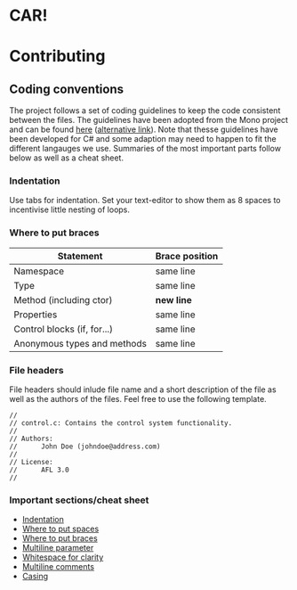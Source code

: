 # CAR!

# Contributing

## Coding conventions

The project follows a set of coding guidelines to keep the code consistent between the files. The guidelines have been adopted from the Mono project and can be found [here](https://github.com/mono/website/blob/gh-pages/community/contributing/coding-guidelines.md) ([alternative link](https://www.mono-project.com/community/contributing/coding-guidelines/)). Note that thesse guidelines have been developed for C# and some adaption may need to happen to fit the different langauges we use. Summaries of the most important parts follow below as well as a cheat sheet.

### Indentation

Use tabs for indentation. Set your text-editor to show them as 8 spaces to incentivise little nesting of loops.

### Where to put braces

| Statement                   | Brace position |
|-----------------------------|----------------|
| Namespace                   | same line      |
| Type                        | same line      |
| Method (including ctor)     | **new line**       |
| Properties                  | same line      |
| Control blocks (if, for...) | same line      |
| Anonymous types and methods | same line      |

### File headers

File headers should inlude file name and a short description of the file as well as the authors of the files. Feel free to use the following template.

```
//
// control.c: Contains the control system functionality.
//
// Authors:
//      John Doe (johndoe@address.com)
//
// License:
//      AFL 3.0 
//
```

### Important sections/cheat sheet

- [Indentation](https://www.mono-project.com/community/contributing/coding-guidelines/#indentation)
- [Where to put spaces](https://www.mono-project.com/community/contributing/coding-guidelines/#where-to-put-spaces)
- [Where to put braces](https://www.mono-project.com/community/contributing/coding-guidelines/#where-to-put-braces)
- [Multiline parameter](https://www.mono-project.com/community/contributing/coding-guidelines/#multiline-parameters)
- [Whitespace for clarity](https://www.mono-project.com/community/contributing/coding-guidelines/#use-whitespace-for-clarity)
- [Multiline comments](https://www.mono-project.com/community/contributing/coding-guidelines/#multiline-comments)
- [Casing](https://www.mono-project.com/community/contributing/coding-guidelines/#casing)

